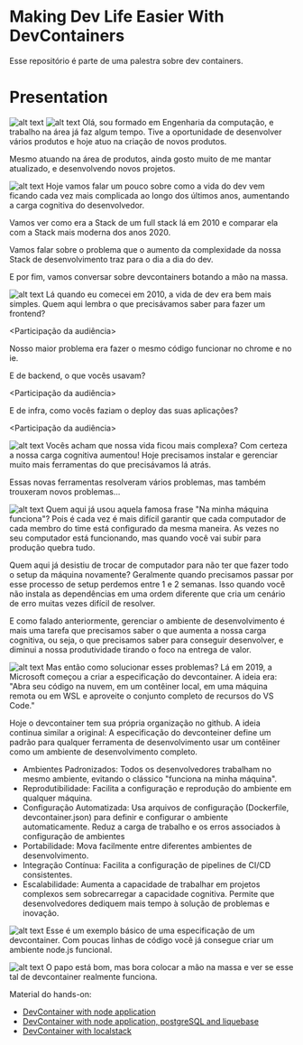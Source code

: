 # Making Dev Life Easier With DevContainers

Esse repositório é parte de uma palestra sobre dev containers. 

# Presentation

![alt text](img/Slide1.PNG)
![alt text](img/Slide2.PNG)
Olá, sou formado em Engenharia da computação, e trabalho na área já faz algum tempo. Tive a oportunidade de desenvolver vários produtos e hoje atuo na criação de novos produtos. 

Mesmo atuando na área de produtos, ainda gosto muito de me mantar atualizado, e desenvolvendo novos projetos.  

![alt text](img/Slide3.PNG)
Hoje vamos falar um pouco sobre como a vida do dev vem ficando cada vez mais complicada ao longo dos últimos anos, aumentando a carga cognitiva do desenvolvedor. 

Vamos ver como era a Stack de um full stack lá em 2010 e comparar ela com a Stack mais moderna dos anos 2020. 

Vamos falar sobre o problema que o aumento da complexidade da nossa Stack de desenvolvimento traz para o dia a dia do dev. 

E por fim, vamos conversar sobre devcontainers botando a mão na massa. 

![alt text](img/Slide4.PNG)
Lá quando eu comecei em 2010, a vida de dev era bem mais simples. 
Quem aqui lembra o que precisávamos saber para fazer um frontend?

<Participação da audiência>

Nosso maior problema era fazer o mesmo código funcionar no chrome e no ie. 

E de backend, o que vocês usavam?

<Participação da audiência>

E de infra, como vocês faziam o deploy das suas aplicações? 

<Participação da audiência>

![alt text](img/Slide5.PNG)
Vocês acham que nossa vida ficou mais complexa? Com certeza a nossa carga cognitiva aumentou! Hoje precisamos instalar e gerenciar muito mais ferramentas do que precisávamos lá atrás. 

Essas novas ferramentas resolveram vários problemas, mas também trouxeram novos problemas...

![alt text](img/Slide6.PNG)
Quem aqui já usou aquela famosa frase "Na minha máquina funciona"? Pois é cada vez é mais difícil garantir que cada computador de cada membro do time está configurado da mesma maneira. As vezes no seu computador está funcionando, mas quando você vai subir para produção quebra tudo. 

Quem aqui já desistiu de trocar de computador para não ter que fazer todo o setup da máquina novamente? Geralmente quando precisamos passar por esse processo de setup perdemos entre 1 e 2 semanas. Isso quando você não instala as dependências em uma ordem diferente que cria um cenário de erro muitas vezes difícil de resolver.

E como falado anteriormente, gerenciar o ambiente de desenvolvimento é mais uma tarefa que precisamos saber o que aumenta a nossa carga cognitiva, ou seja, o que precisamos saber para conseguir desenvolver, e diminui a nossa produtividade tirando o foco na entrega de valor. 

![alt text](img/Slide7.PNG)
Mas então como solucionar esses problemas? 
Lá em 2019, a Microsoft começou a criar a especificação do devcontainer. A ideia era: "Abra seu código na nuvem, em um contêiner local, em uma máquina remota ou em WSL e aproveite o conjunto completo de recursos do VS Code."

Hoje o devcontainer tem sua própria organização no github. A ideia continua similar a original: A especificação do devconteiner define um padrão para qualquer ferramenta de desenvolvimento usar um contêiner como um ambiente de desenvolvimento completo.

- Ambientes Padronizados: Todos os desenvolvedores trabalham no mesmo ambiente, evitando o clássico "funciona na minha máquina".
- Reprodutibilidade: Facilita a configuração e reprodução do ambiente em qualquer máquina.
- Configuração Automatizada: Usa arquivos de configuração (Dockerfile, devcontainer.json) para definir e configurar o ambiente automaticamente. Reduz a carga de trabalho e os erros associados à configuração de ambientes
- Portabilidade: Mova facilmente entre diferentes ambientes de desenvolvimento.
- Integração Contínua: Facilita a configuração de pipelines de CI/CD consistentes.
- Escalabilidade: Aumenta a capacidade de trabalhar em projetos complexos sem sobrecarregar a capacidade cognitiva. Permite que desenvolvedores dediquem mais tempo à solução de problemas e inovação.

![alt text](img/Slide8.PNG)
Esse é um exemplo básico de uma especificação de um devcontainer. Com poucas linhas de código você já consegue criar um ambiente node.js funcional. 

![alt text](img/Slide9.PNG)
O papo está bom, mas bora colocar a mão na massa e ver se esse tal de devcontainer realmente funciona.

Material do hands-on:
- [DevContainer with node application](https://github.com/Perdiga/node-devcontainer)
- [DevContainer with node application, postgreSQL and liquebase](https://github.com/Perdiga/node-postgree-devcontainer)
- [DevContainer with localstack](https://github.com/Perdiga/node-localstack-devcontainer)

